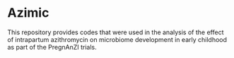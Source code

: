 # Azimic
This repository provides codes that were used in the analysis of the effect of intrapartum azithromycin on microbiome development in early childhood as part of the PregnAnZI trials.
